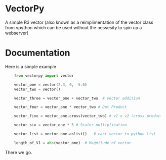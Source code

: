 # VectorPy
A simple R3 vector (also known as a reimplimentation of the vector class from vpython which can be used without the nessesity to spin up a webserver)

# Documentation
Here is a simple example
```python
    from vectorpy import vector

    vector_one = vector(2.3, 0, -5.6)
    vector_two = vector()

    vector_three = vector_one + vector_two  # vector addition

    vector_four = vector_one * vector_two # Dot Product

    vector_five = vector_one.cross(vector_two) # v1 x v2 (cross product)

    vector_six = vector_one * 5 # Scaler multiplication

    vector_list = vector_one.aslist()   # cast vector to python list

    length_of_V1 = abs(vector_one)  # Magnitude of vector


```
There we go.